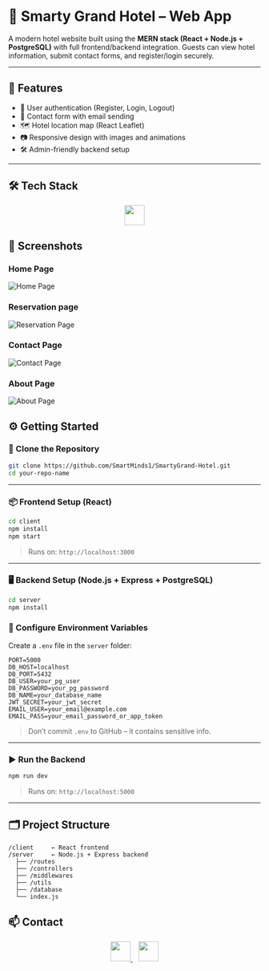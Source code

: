 # 🏨 Smarty Grand Hotel – Web App

A modern hotel website built using the **MERN stack (React + Node.js + PostgreSQL)** with full frontend/backend integration. Guests can view hotel information, submit contact forms, and register/login securely.

---

## 🚀 Features

- 🔐 User authentication (Register, Login, Logout)
- 📩 Contact form with email sending
- 🗺️ Hotel location map (React Leaflet)
- 📷 Responsive design with images and animations
- 🛠 Admin-friendly backend setup

---

## 🛠 Tech Stack

<div align="center">
  <img src="https://skillicons.dev/icons?i=html,css,react,javascript,nodejs,express,postgres,git,github" style="height: 40px;" />
</div>

## 📸 Screenshots

### Home Page

![Home Page](./Screenshots/HOME.png)

### Reservation page

![Reservation Page](./Screenshots/RESERVATION.png)

### Contact Page

![Contact Page](./Screenshots/CONTACT.png)

### About Page

![About Page](./Screenshots/ABOUT.png)

## ⚙️ Getting Started

### 📁 Clone the Repository

```bash
git clone https://github.com/SmartMinds1/SmartyGrand-Hotel.git
cd your-repo-name
```

---

### 📦 Frontend Setup (React)

```bash
cd client
npm install
npm start
```

> Runs on: `http://localhost:3000`

---

### 🖥️ Backend Setup (Node.js + Express + PostgreSQL)

```bash
cd server
npm install
```

### 🔐 Configure Environment Variables

Create a `.env` file in the `server` folder:

```env
PORT=5000
DB_HOST=localhost
DB_PORT=5432
DB_USER=your_pg_user
DB_PASSWORD=your_pg_password
DB_NAME=your_database_name
JWT_SECRET=your_jwt_secret
EMAIL_USER=your_email@example.com
EMAIL_PASS=your_email_password_or_app_token
```

> Don’t commit `.env` to GitHub – it contains sensitive info.

---

### ▶️ Run the Backend

```bash
npm run dev
```

> Runs on: `http://localhost:5000`

---

## 🗂️ Project Structure

```
/client     ← React frontend
/server     ← Node.js + Express backend
  ├── /routes
  ├── /controllers
  ├── /middlewares
  ├── /utils
  ├── /database
  └── index.js
```

## 📫 Contact

<div align="center">
  <a href="mailto:ampaulkaranja@gmail.com" target="_blank">
    <img src="https://skillicons.dev/icons?i=gmail" style="height: 40px;" />
  </a>
  &nbsp;&nbsp;
  <a href="https://www.linkedin.com/in/paul-mwangi-3b23b8351" target="_blank">
    <img src="https://skillicons.dev/icons?i=linkedin" style="height: 40px;" />
  </a>
</div>
